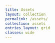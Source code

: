 ```yaml
---
title: Assets
layout: collection
permalink: /assets/
collection: assets
entries_layout: grid
classes: wide
---
```

